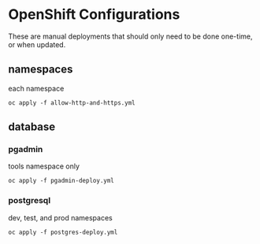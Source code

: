 # OpenShift Configurations
These are manual deployments that should only need to be done one-time, or when updated.
## namespaces
each namespace
```
oc apply -f allow-http-and-https.yml
```
## database
### pgadmin
tools namespace only
```
oc apply -f pgadmin-deploy.yml
```
### postgresql
dev, test, and prod namespaces
```
oc apply -f postgres-deploy.yml
```